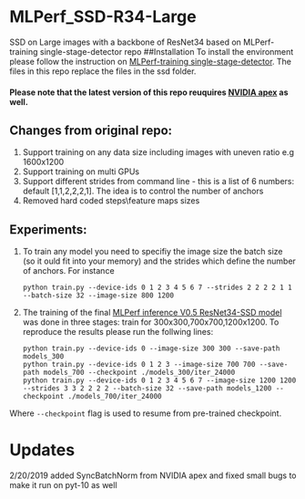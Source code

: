 # MLPerf_SSD-R34-Large
SSD on Large images with a backbone of ResNet34 based on MLPerf-training single-stage-detector repo 
##Installation
To install the environment please follow the instruction on [MLPerf-training single-stage-detector](https://github.com/mlperf/training/tree/master/single_stage_detector). The files in this repo replace the files in the ssd folder.
#### Please note that the latest version of this repo reuquires [NVIDIA apex](https://github.com/NVIDIA/apex) as well. 

## Changes from original repo:
1. Support training on any data size including images with uneven ratio e.g 1600x1200
2. Support training on multi GPUs
3. Support different strides from command line - this is a list of 6 numbers: default [1,1,2,2,2,1]. The idea is to control the number of anchors 
3. Removed hard coded steps\feature maps sizes 

## Experiments:
1. To train any model you need to specifiy the image size  the batch size (so it ould fit into your memory) and the strides which define the number of anchors. For instance 
   ```
   python train.py --device-ids 0 1 2 3 4 5 6 7 --strides 2 2 2 2 1 1 --batch-size 32 --image-size 800 1200
   ```
2. The training of the final [MLPerf inference V0.5 ResNet34-SSD model](https://zenodo.org/record/3236545#.XS4ibOhKiUk) was done in three stages: train for 300x300,700x700,1200x1200. To reproduce the results please run the follwing lines: 
   ```
   python train.py --device-ids 0 --image-size 300 300 --save-path models_300
   python train.py --device-ids 0 1 2 3 --image-size 700 700 --save-path models_700 --checkpoint ./models_300/iter_24000
   python train.py --device-ids 0 1 2 3 4 5 6 7 --image-size 1200 1200 --strides 3 3 2 2 2 2 --batch-size 32 --save-path models_1200 --checkpoint ./models_700/iter_24000
   ```   
  
Where ```--checkpoint``` flag is used to resume from pre-trained checkpoint.

# Updates
2/20/2019 added SyncBatchNorm from NVIDIA apex and fixed small bugs to make it run on pyt-10 as well
